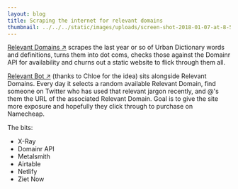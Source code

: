 ```yaml
---
layout: blog
title: Scraping the internet for relevant domains
thumbnail: ../../../static/images/uploads/screen-shot-2018-01-07-at-8-56-06-pm.png
---
```

[Relevant Domains ↗](http://relevant.domains "Relevant Domains") scrapes the last year or so of Urban Dictionary words and definitions, turns them into dot coms, checks those against the Domainr API for availability and churns out a static website to flick through them all.

[Relevant Bot ↗](https://twitter.com/relevant_bot "Relevant Bot") (thanks to Chloe for the idea) sits alongside Relevant Domains. Every day it selects a random available Relevant Domain, find someone on Twitter who has used that relevant jargon recently, and @'s them the URL of the associated Relevant Domain. Goal is to give the site more exposure and hopefully they click through to purchase on Namecheap.

The bits:

* X-Ray
* Domainr API
* Metalsmith
* Airtable
* Netlify
* Ziet Now